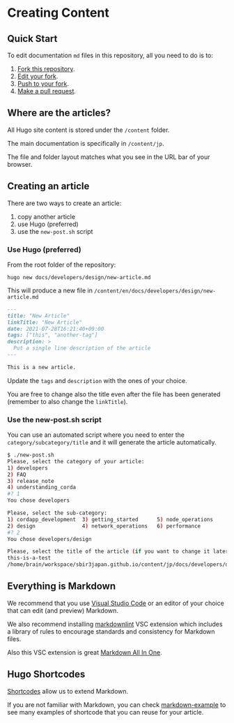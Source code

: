 # Creating Content

## Quick Start

To edit documentation `md` files in this repository, all you need to do is to:

1. [Fork this repository](https://guides.github.com/activities/forking/).
2. [Edit your fork](https://guides.github.com/activities/forking/#making-changes).
3. [Push to your fork](https://guides.github.com/activities/forking/#making-changes).
4. [Make a pull request](https://guides.github.com/activities/forking/#making-a-pull-request).

## Where are the articles?

All Hugo site content is stored under the `/content` folder.

The main documentation is specifically in `/content/jp`.

The file and folder layout matches what you see in the URL bar of your browser.

## Creating an article

There are two ways to create an article:

1. copy another article
2. use Hugo (preferred)
3. use the `new-post.sh` script

### Use Hugo (preferred)
From the root folder of the repository:

```shell
hugo new docs/developers/design/new-article.md
```

This will produce a new file in `/content/en/docs/developers/design/new-article.md`

```markdown
---
title: "New Article"
linkTitle: "New Article"
date: 2021-07-28T16:21:40+09:00
tags: ["this", "another-tag"]
description: >
  Put a single line description of the article
---

This is a new article.
```

Update the `tags` and `description` with the ones of your choice.

You are free to change also the title even after the file has been generated (remember to also change the `linkTitle`). 

### Use the new-post.sh script
You can use an automated script where you need to enter the `category/subcategory/title` and it will generate the article automatically.

```bash
$ ./new-post.sh 
Please, select the category of your article:
1) developers
2) FAQ
3) release_note
4) understanding_corda
#? 1
You chose developers

Please, select the sub-category:
1) cordapp_development  3) getting_started      5) node_operations      7) samples
2) design               4) network_operations   6) performance
#? 2
You chose developers/design

Please, select the title of the article (if you want to change it later, you will have to change the name of the file under developers/design
this-is-a-test
/home/brain/workspace/sbir3japan.github.io/content/jp/docs/developers/design/this-is-a-test.md created
```

## Everything is Markdown

We recommend that you use [Visual Studio Code](https://code.visualstudio.com/) or an editor of your choice that can edit (and preview) Markdown.

We also recommend installing [markdownlint](https://marketplace.visualstudio.com/items?itemName=DavidAnson.vscode-markdownlint) VSC extension which includes a library of rules to encourage standards and consistency for Markdown files.

Also this VSC extension is great [Markdown All In One](https://marketplace.visualstudio.com/items?itemName=yzhang.markdown-all-in-one).


## Hugo Shortcodes

[Shortcodes](https://gohugo.io/content-management/shortcodes/#readout) allow us to extend Markdown.

If you are not familiar with Markdown, you can check [markdown-example](markdown-example.md) to see many examples of shortcode that you can reuse for your article.